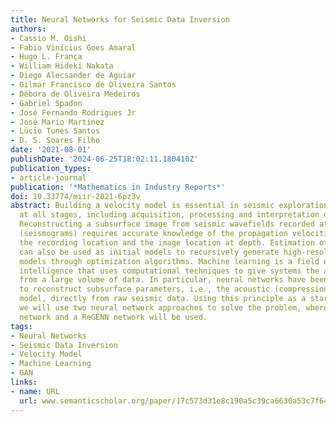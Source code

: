 ```yaml
---
title: Neural Networks for Seismic Data Inversion
authors:
- Cassio M. Oishi
- Fabio Vinícius Goes Amaral
- Hugo L. França
- William Hideki Nakata
- Diego Alecsander de Aguiar
- Gilmar Francisco de Oliveira Santos
- Débora de Oliveira Medeiros
- Gabriel Spadon
- José Fernando Rodrigues Jr
- José Mario Martínez
- Lúcio Tunes Santos
- D. S. Soares Filho
date: '2021-08-01'
publishDate: '2024-06-25T18:02:11.180410Z'
publication_types:
- article-journal
publication: '*Mathematics in Industry Reports*'
doi: 10.33774/miir-2021-6pz3v
abstract: Building a velocity model is essential in seismic exploration and is used
  at all stages, including acquisition, processing and interpretation of seismic data.
  Reconstructing a subsurface image from seismic wavefields recorded at the surface
  (seismograms) requires accurate knowledge of the propagation velocities between
  the recording location and the image location at depth. Estimation of velocity models
  can also be used as initial models to recursively generate high-resolution velocity
  models through optimization algorithms. Machine learning is a field of artificial
  intelligence that uses computational techniques to give systems the ability to learn
  from a large volume of data. In particular, neural networks have been developed
  to reconstruct subsurface parameters, i.e., the acoustic (compressional) wave velocity
  model, directly from raw seismic data. Using this principle as a starting point
  we will use two neural network approaches to solve the problem, where a GAN neural
  network and a ReGENN network will be used.
tags:
- Neural Networks
- Seismic Data Inversion
- Velocity Model
- Machine Learning
- GAN
links:
- name: URL
  url: www.semanticscholar.org/paper/17c573d31e8c190a5c39ca6630a53c7f64c72ac2
---
```


